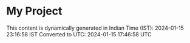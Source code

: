 # My Project

This content is dynamically generated in Indian Time (IST): 2024-01-15 23:16:58 IST
Converted to UTC: 2024-01-15 17:46:58 UTC
